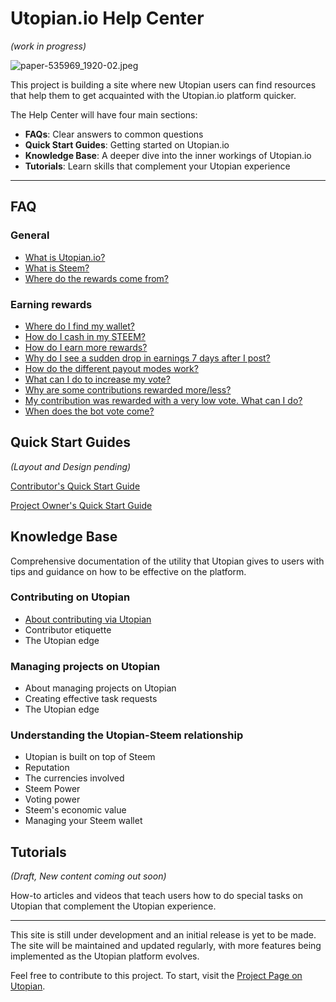# Utopian.io Help Center

*(work in progress)*


![paper-535969_1920-02.jpeg](https://steemitimages.com/DQmYYGtbVkHgVC4H9h9Te5Y4yyMszK6WUFGy4vnfkfxC9Vr/paper-535969_1920-02.jpeg)

This project is building a site where new Utopian users can find resources that help them to get acquainted with the Utopian.io platform quicker.


The Help Center will have four main sections:

- **FAQs**: Clear answers to common questions
- **Quick Start Guides**: Getting started on Utopian.io
- **Knowledge Base**: A deeper dive into the inner workings of Utopian.io
- **Tutorials**: Learn skills that complement your Utopian experience

---

## FAQ

### General

- [What is Utopian.io?](faq/what-is-utopian.md)
- [What is Steem?](faq/what-is-steem.md)
- [Where do the rewards come from?](faq/where-do-the-rewards-come-from.md)

### Earning rewards
- [Where do I find my wallet?](faq/where-do-i-find-my-wallet.md)
- [How do I cash in my STEEM?](faq/how-can-i-cash-in-my-steem.md)
- [How do I earn more rewards?](faq/how-do-i-earn-more-rewards.md)
- [Why do I see a sudden drop in earnings 7 days after I post?](faq/why-do-payouts-drop-after-7-days.md)
- [How do the different payout modes work?](faq/how-do-the-different-payout-modes-work.md)
- [What can I do to increase my vote?](faq/what-can-i-do-to-increase-my-vote.md)
- [Why are some contributions rewarded more/less?](faq/why-are-some-contributions-rewarded-more-less.md)
- [My contribution was rewarded with a very low vote. What can I do?](faq/my-contribution-was-rewarded-with-a-very-low-vote-what-can-i-do.md)
- [When does the bot vote come?](faq/when-does-the-bot-vote-come.md)

## Quick Start Guides

*(Layout and Design pending)*


[Contributor's Quick Start Guide](guides/quickstart_contributors.md)

[Project Owner's Quick Start Guide](guides/quickstart_project-owners.md)


## Knowledge Base

Comprehensive documentation of the utility that Utopian gives to users with tips and guidance on how to be effective on the platform.

### Contributing on Utopian

- [About contributing via Utopian](kb/contributors/about-contributing.md)
- Contributor etiquette
- The Utopian edge


### Managing projects on Utopian

- About managing projects on Utopian
- Creating effective task requests
- The Utopian edge

### Understanding the Utopian-Steem relationship

- Utopian is built on top of Steem
- Reputation
- The currencies involved
- Steem Power
- Voting power
- Steem's economic value
- Managing your Steem wallet


## Tutorials

*(Draft, New content coming out soon)*

How-to articles and videos that teach users how to do special tasks on Utopian that complement the Utopian experience.

---

This site is still under development and an initial release is yet to be made. The site will be maintained and updated regularly, with more features being implemented as the Utopian platform evolves.

Feel free to contribute to this project. To start, visit the [Project Page on Utopian](https://utopian.io/project/imwatsi/utopian.io-help_center/github/111396190/all).
